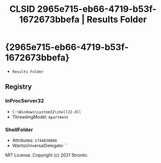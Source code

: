 ﻿---
title: "CLSID 2965e715-eb66-4719-b53f-1672673bbefa | Results Folder"
excerpt: What is COM-Object CLSID 2965e715-eb66-4719-b53f-1672673bbefa?
---

# {2965e715-eb66-4719-b53f-1672673bbefa}

* `Results Folder`

## Registry


### InProcServer32

* `C:\Windows\system32\shell32.dll`
* ThreadingModel: `Apartment`

### ShellFolder

* Attributes: `1744830880`
* WantsUniversalDelegate: ``

MIT License. Copyright (c) 2021 Strontic.


